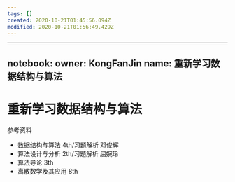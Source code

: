 ```yaml
---
tags: []
created: 2020-10-21T01:45:56.094Z
modified: 2020-10-21T01:56:49.429Z
---
```


--- 
notebook: 
  owner: KongFanJin
  name: 重新学习数据结构与算法
---

# 重新学习数据结构与算法
<!-- @crossnote.comment "id":"b5344b1f-757b-4eba-9c73-090693eed368" -->  

参考资料
- 数据结构与算法 4th/习题解析 邓俊辉
- 算法设计与分析 2th/习题解析 屈婉玲
- 算法导论 3th
- 离散数学及其应用 8th
